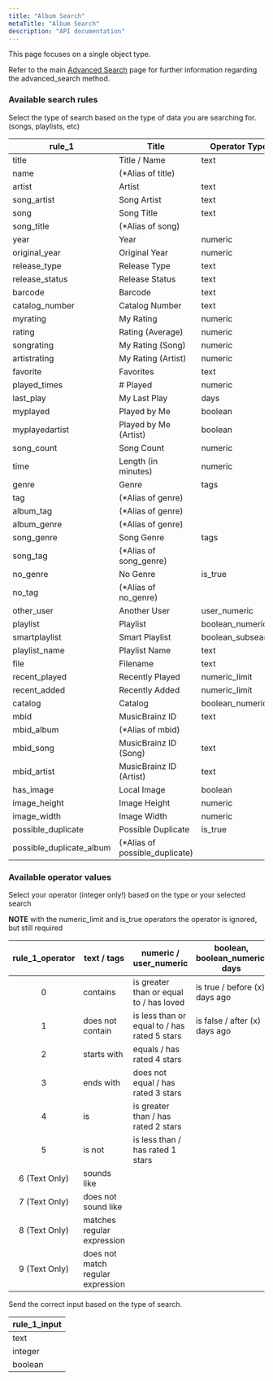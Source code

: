 ```yaml
---
title: "Album Search"
metaTitle: "Album Search"
description: "API documentation"
---
```


This page focuses on a single object type.

Refer to the main [Advanced Search](https://ampache.org/api/api-advanced-search) page for further information regarding the advanced_search method.

### Available search rules

Select the type of search based on the type of data you are searching for. (songs, playlists, etc)

| rule_1                   | Title                          | Operator Type     |
|--------------------------|--------------------------------|-------------------|
| title                    | Title / Name                   | text              |
| name                     | (*Alias of title)              |                   |
| artist                   | Artist                         | text              |
| song_artist              | Song Artist                    | text              |
| song                     | Song Title                     | text              |
| song_title               | (*Alias of song)               |                   |
| year                     | Year                           | numeric           |
| original_year            | Original Year                  | numeric           |
| release_type             | Release Type                   | text              |
| release_status           | Release Status                 | text              |
| barcode                  | Barcode                        | text              |
| catalog_number           | Catalog Number                 | text              |
| myrating                 | My Rating                      | numeric           |
| rating                   | Rating (Average)               | numeric           |
| songrating               | My Rating (Song)               | numeric           |
| artistrating             | My Rating (Artist)             | numeric           |
| favorite                 | Favorites                      | text              |
| played_times             | # Played                       | numeric           |
| last_play                | My Last Play                   | days              |
| myplayed                 | Played by Me                   | boolean           |
| myplayedartist           | Played by Me (Artist)          | boolean           |
| song_count               | Song Count                     | numeric           |
| time                     | Length (in minutes)            | numeric           |
| genre                    | Genre                          | tags              |
| tag                      | (*Alias of genre)              |                   |
| album_tag                | (*Alias of genre)              |                   |
| album_genre              | (*Alias of genre)              |                   |
| song_genre               | Song Genre                     | tags              |
| song_tag                 | (*Alias of song_genre)         |                   |
| no_genre                 | No Genre                       | is_true           |
| no_tag                   | (*Alias of no_genre)           |                   |
| other_user               | Another User                   | user_numeric      |
| playlist                 | Playlist                       | boolean_numeric   |
| smartplaylist            | Smart Playlist                 | boolean_subsearch |
| playlist_name            | Playlist Name                  | text              |
| file                     | Filename                       | text              |
| recent_played            | Recently Played                | numeric_limit     |
| recent_added             | Recently Added                 | numeric_limit     |
| catalog                  | Catalog                        | boolean_numeric   |
| mbid                     | MusicBrainz ID                 | text              |
| mbid_album               | (*Alias of mbid)               |                   |
| mbid_song                | MusicBrainz ID (Song)          | text              |
| mbid_artist              | MusicBrainz ID (Artist)        | text              |
| has_image                | Local Image                    | boolean           |
| image_height             | Image Height                   | numeric           |
| image_width              | Image Width                    | numeric           |
| possible_duplicate       | Possible Duplicate             | is_true           |
| possible_duplicate_album | (*Alias of possible_duplicate) |                   |

### Available operator values

Select your operator (integer only!) based on the type or your selected search

**NOTE** with the numeric_limit and is_true operators the operator is ignored, but still required

| rule_1_operator | text / tags                       | numeric / user_numeric                       | boolean, boolean_numeric, days |
|:---------------:|-----------------------------------|----------------------------------------------|--------------------------------|
|        0        | contains                          | is greater than or equal to / has loved      | is true / before (x) days ago  |
|        1        | does not contain                  | is less than or equal to / has rated 5 stars | is false / after (x) days ago  |
|        2        | starts with                       | equals / has rated 4 stars                   |                                |
|        3        | ends with                         | does not equal / has rated 3 stars           |                                |
|        4        | is                                | is greater than / has rated 2 stars          |                                |
|        5        | is not                            | is less than / has rated 1 stars             |                                |
|  6 (Text Only)  | sounds like                       |                                              |                                |
|  7 (Text Only)  | does not sound like               |                                              |                                |
|  8 (Text Only)  | matches regular expression        |                                              |                                |
|  9 (Text Only)  | does not match regular expression |                                              |                                |

Send the correct input based on the type of search.

| rule_1_input |
|--------------|
| text         |
| integer      |
| boolean      |
